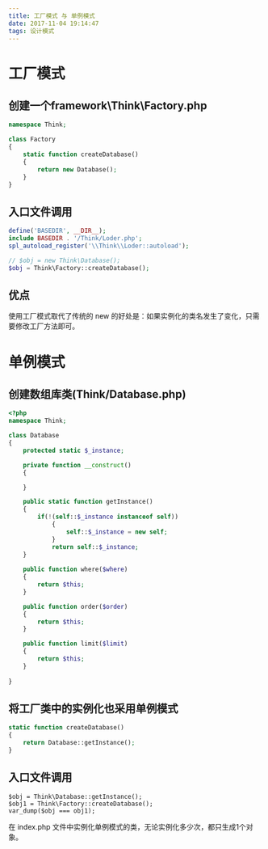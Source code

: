 ```yaml
---
title: 工厂模式 与 单例模式
date: 2017-11-04 19:14:47
tags: 设计模式
---
```


# 工厂模式


## 创建一个framework\Think\Factory.php

```php
namespace Think;

class Factory
{
    static function createDatabase()
    {
        return new Database();
    }
}
```

## 入口文件调用

```php
define('BASEDIR', __DIR__);
include BASEDIR . '/Think/Loder.php';
spl_autoload_register('\\Think\\Loder::autoload');

// $obj = new Think\Database();
$obj = Think\Factory::createDatabase();
```

## 优点

使用工厂模式取代了传统的 new 的好处是：如果实例化的类名发生了变化，只需要修改工厂方法即可。

# 单例模式

## 创建数组库类(Think/Database.php)

```php
<?php
namespace Think;

class Database
{
    protected static $_instance;

    private function __construct()
    {

    }

    public static function getInstance()
    {
        if(!(self::$_instance instanceof self))
            {
                self::$_instance = new self;
            }
            return self::$_instance;
    }
    
    public function where($where)
    {
        return $this;
    }

    public function order($order)
    {
        return $this;
    }

    public function limit($limit)
    {
        return $this;
    }
    
}
```

## 将工厂类中的实例化也采用单例模式

```php
static function createDatabase()
{
	return Database::getInstance();
}
```

## 入口文件调用

```
$obj = Think\Database::getInstance();
$obj1 = Think\Factory::createDatabase();
var_dump($obj === obj1);
```

在 index.php 文件中实例化单例模式的类，无论实例化多少次，都只生成1个对象。



